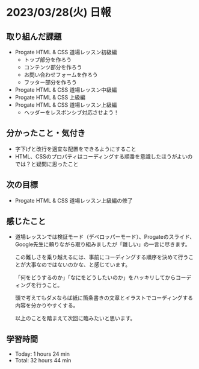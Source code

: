 # 2023/03/28(火) 日報
## 取り組んだ課題
- Progate HTML & CSS 道場レッスン初級編
  - トップ部分を作ろう
  - コンテンツ部分を作ろう
  - お問い合わせフォームを作ろう
  - フッター部分を作ろう
- Progate HTML & CSS 道場レッスン中級編
- Progate HTML & CSS 上級編
- Progate HTML & CSS 道場レッスン上級編
  - ヘッダーをレスポンシブ対応させよう！

## 分かったこと・気付き
- 字下げと改行を適宜な配置をできるようにすること
- HTML、CSSのプロパティはコーディングする順番を意識したほうがよいのでは？と疑問に思ったこと
 
## 次の目標
- Progate HTML & CSS 道場レッスン上級編の修了

## 感じたこと
- 道場レッスンでは検証モード（デベロッパーモード）、Progateのスライド、Google先生に頼りながら取り組みましたが「難しい」の一言に尽きます。

  この難しさを乗り越えるには、事前にコーディングする順序を決めて行うことが大事なのではないのかな、と感じています。
  
  「何をどうするのか」「なにをどうしたいのか」をハッキリしてからコーディングを行うこと。
  
  頭で考えてもダメならば紙に箇条書きの文章とイラストでコーディングする内容を分かりやすくする。
  
  以上のことを踏まえて次回に臨みたいと思います。
  
## 学習時間
- Today: 1 hours 24 min
- Total: 32 hours 44 min
